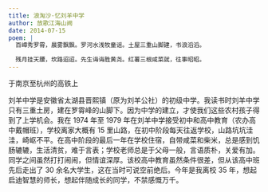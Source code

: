 ```yaml
---
title: 浪淘沙·忆刘羊中学
author: 放歌江海山阙
date: 2014-07-15
poem: |
  百嶂秀罗霄，晨雾飘飘。罗河水浅牧童谣。土屋三重山脚建，书浪滔滔。

  残月挂天腰，坎路迢迢。先生诲诲胜黄尧。红薯三根咸菜就，往事昭昭。
---
```


于南京至杭州的高铁上

刘羊中学是安徽省太湖县晋熙镇（原为刘羊公社）的初级中学。我读书时刘羊中学只有三重土房，建在罗霄峰的山脚下。因为中学的建立，才使我们这些农村孩子得到了上学机会。我在 1974 年至 1979 年在刘羊中学接受初中和高中教育（农办高中戴帽班），学校离家大概有 15 里山路，在初中阶段每天往返学校，山路坑坑洼洼，崎岖不平。在高中阶段的最后一年在学校住宿，自带咸菜和柴米，总是感到饥肠辘辘，生活清贫，难于言表；学校老师总是于父母一般，言语质朴，关爱有加。同学之间虽然打打闹闹，但情谊深厚。该校高中教育虽然条件很差，但从该高中班先后走出了 30 余名大学生，这在当时可说空前绝后。今年是我离校 35 年，想起启迪智慧的师长，想起伴随成长的同学，不禁感慨万千。
